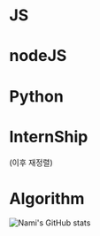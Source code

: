 # JS

# nodeJS

# Python

# InternShip 
(이후 재정렬)

# Algorithm



![Nami's GitHub stats](https://github-readme-stats.vercel.app/api?username=namnameeroo&show_icons=true&theme=default)
